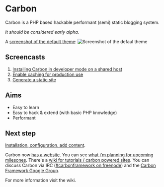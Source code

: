 # Carbon
Carbon is a PHP based hackable performant (semi) static blogging system. 

_It should be considered early alpha._

A [screenshot of the default theme](http://i.imm.io/FV6p.png):
![Screenshot of the defaul theme](http://i.imm.io/FV6p.png)


## Screencasts

1. [Installing Carbon in developer mode on a shared host](http://screencast.com/t/QgDYtKUFpG)
2. [Enable caching for production use](http://screencast.com/t/bRs6taeYUEQl)
3. [Generate a static site](http://screencast.com/t/KqP1GRhNTf)


## Aims

* Easy to learn
* Easy to hack & extend (with basic PHP knowledge)
* Performant


## Next step

[Installation, configuration, add content](https://github.com/svandragt/carbon/wiki).

Carbon now [has a website](http://carbon.vandragt.com). You can see [what i'm planning for upcoming milesones](https://github.com/svandragt/carbon/issues). There's a [wiki for tutorials / carbon powered sites]([https://github.com/svandragt/carbon/wiki). You can discuss Carbon via IRC ([#carbonframework on freenode](http://webchat.freenode.net/?nick=)) and the [Carbon Framework Google Group](https://groups.google.com/forum/?fromgroups#!forum/carbon-framework).

For more information visit the wiki.
